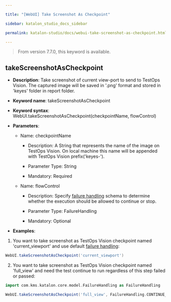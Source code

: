 ```yaml
---

title: "[WebUI] Take Screenshot As Checkpoint"

sidebar: katalon_studio_docs_sidebar

permalink: katalon-studio/docs/webui-take-screenshot-as-checkpoint.html

---
```


> From version 7.7.0, this keyword is available.

  

## takeScreenshotAsCheckpoint

  

*  **Description**: Take screenshot of current view-port to send to TestOps Vision. The captured image will be saved in '.png' format and stored in 'keyes' folder in report folder.

*  **Keyword name**: takeScreenshotAsCheckpoint

*  **Keyword syntax**: WebUI.takeScreenshotAsCheckpoint(checkpointName, flowControl)

*  **Parameters**:
   * Name: checkpointName 

     * Description: A String that represents the name of the image on TestOps Vision. On local machine this name will be appended with TestOps Vision prefix('keyes-').

     * Parameter Type: String

     * Mandatory: Required

   * Name: flowControl

     * Description: Specify [failure handling](/x/qAAM) schema to determine whether the execution should be allowed to continue or stop.

     * Parameter Type: FailureHandling

     * Mandatory: Optional

* **Examples**:

1. You want to take screenshot as TestOps Vision checkpoint named 'current_viewport' and use default [failure handling](/x/qAAM):
``` groovy
WebUI.takeScreenshotAsCheckpoint('current_viewport')
```
2. You want to take screenshot as TestOps Vision checkpoint named 'full_view' and need the test continue to run regardless of this step failed or passed:
``` groovy
import com.kms.katalon.core.model.FailureHandling as FailureHandling

WebUI.takeScreenshotAsCheckpoint('full_view', FailureHandling.CONTINUE_ON_FAILURE)
```